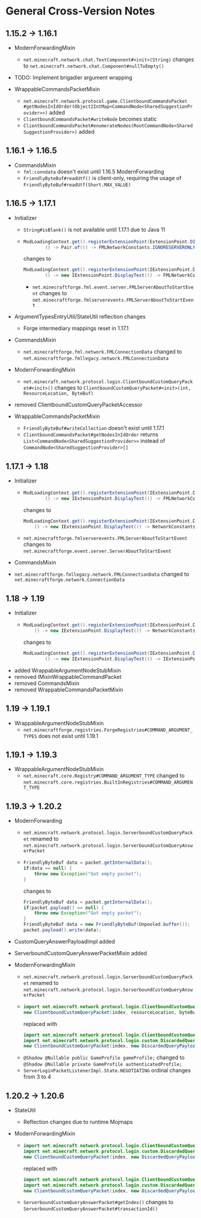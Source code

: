 # General Cross-Version Notes

## 1.15.2 -> 1.16.1

- ModernForwardingMixin
  - `net.minecraft.network.chat.TextComponent#<init>(String)`
    changes to `net.minecraft.network.chat.Component#nullToEmpty()`

- TODO: Implement brigadier argument wrapping

- WrappableCommandsPacketMixin
  - `net.minecraft.network.protocol.game.ClientboundCommandsPacket
    #getNodesInIdOrder(Object2IntMap<CommandNode<SharedSuggestionProvider>>)` added
  - `ClientboundCommandsPacket#writeNode` becomes static
  - `ClientboundCommandsPacket#enumerateNodes(RootCommandNode<SharedSuggestionProvider>)` added

## 1.16.1 -> 1.16.5

- CommandsMixin
  - `fml:conndata` doesn't exist until 1.16.5
ModernForwarding
  - `FriendlyByteBuf#readUtf()` is client-only, 
  requiring the usage of `FriendlyByteBuf#readUtf(Short.MAX_VALUE)`

## 1.16.5 -> 1.17.1

- Initializer
  - `String#isBlank()` is not available until 1.17.1 due to Java 11
  - ```java
    ModLoadingContext.get().registerExtensionPoint(ExtensionPoint.DISPLAYTEST,
            () -> Pair.of(() -> FMLNetworkConstants.IGNORESERVERONLY, (a, b) -> true));
    ```
    changes to
    ```java
    ModLoadingContext.get().registerExtensionPoint(IExtensionPoint.DisplayTest.class,
            () -> new IExtensionPoint.DisplayTest(() -> FMLNetworkConstants.IGNORESERVERONLY, (a, b) -> true));
    ```
    - `net.minecraftforge.fml.event.server.FMLServerAboutToStartEvent`
      changes to `net.minecraftforge.fmlserverevents.FMLServerAboutToStartEvent`

- ArgumentTypesEntryUtil/StateUtil reflection changes
  - Forge intermediary mappings reset in 1.17.1

- CommandsMixin
  - `net.minecraftforge.fml.network.FMLConnectionData`
    changed to `net.minecraftforge.fmllegacy.network.FMLConnectionData`

- ModernForwardingMixin
  - `net.minecraft.network.protocol.login.ClientboundCustomQueryPacket#<init>()`
    changes to `ClientboundCustomQueryPacket#<init>(int, ResourceLocation, ByteBuf)`

- removed ClientboundCustomQueryPacketAccessor

- WrappableCommandsPacketMixin
  - `FriendlyByteBuf#writeCollection` doesn't exist until 1.17.1
  - `ClientboundCommandsPacket#getNodesInIdOrder` returns `List<CommandNode<SharedSuggestionProvider>>`
    instead of `CommandNode<SharedSuggestionProvider>[]`

## 1.17.1 -> 1.18

- Initializer
  - ```java
    ModLoadingContext.get().registerExtensionPoint(IExtensionPoint.DisplayTest.class,
            () -> new IExtensionPoint.DisplayTest(() -> FMLNetworkConstants.IGNORESERVERONLY, (a, b) -> true));
    ```
    changes to
    ```java
    ModLoadingContext.get().registerExtensionPoint(IExtensionPoint.DisplayTest.class,
        () -> new IExtensionPoint.DisplayTest(() -> NetworkConstants.IGNORESERVERONLY, (a, b) -> true));
    ```
  - `net.minecraftforge.fmlserverevents.FMLServerAboutToStartEvent`
    changes to `net.minecraftforge.event.server.ServerAboutToStartEvent`

- CommandsMixin
 - `net.minecraftforge.fmllegacy.network.FMLConnectionData`
   changed to `net.minecraftforge.network.ConnectionData`

## 1.18 -> 1.19

- Initializer
  - ```java
    ModLoadingContext.get().registerExtensionPoint(IExtensionPoint.DisplayTest.class,
        () -> new IExtensionPoint.DisplayTest(() -> NetworkConstants.IGNORESERVERONLY, (a, b) -> true));
    ```
    changes to
    ```java
    ModLoadingContext.get().registerExtensionPoint(IExtensionPoint.DisplayTest.class,
            () -> new IExtensionPoint.DisplayTest(() -> IExtensionPoint.DisplayTest.IGNORESERVERONLY, (a, b) -> true));
    ```
- added WrappableArgumentNodeStubMixin
- removed IMixinWrappableCommandPacket
- removed CommandsMixin
- removed WrappableCommandsPacketMixin

## 1.19 -> 1.19.1

- WrappableArgumentNodeStubMixin
  - `net.minecraftforge.registries.ForgeRegistries#COMMAND_ARGUMENT_TYPES`
    does not exist until 1.19.1

## 1.19.1 -> 1.19.3

- WrappableArgumentNodeStubMixin
  - `net.minecraft.core.Registry#COMMAND_ARGUMENT_TYPE`
    changed to `net.minecraft.core.registries.BuiltInRegistries#COMMAND_ARGUMENT_TYPE`

## 1.19.3 -> 1.20.2

- ModernForwarding
  - `net.minecraft.network.protocol.login.ServerboundCustomQueryPacket`
    renamed to `net.minecraft.network.protocol.login.ServerboundCustomQueryAnswerPacket`
  - ```java
    FriendlyByteBuf data = packet.getInternalData();
    if(data == null) {
        throw new Exception("Got empty packet");
    }
    ```
    changes to
    ```java
    FriendlyByteBuf data = packet.getInternalData();
    if(packet.payload() == null) {
        throw new Exception("Got empty packet");
    }
    FriendlyByteBuf data = new FriendlyByteBuf(Unpooled.buffer());
    packet.payload().write(data);
    ```
- CustomQueryAnswerPayloadImpl added
- ServerboundCustomQueryAnswerPacketMixin added

- ModernForwardingMixin
  - `net.minecraft.network.protocol.login.ServerboundCustomQueryPacket`
    renamed to `net.minecraft.network.protocol.login.ServerboundCustomQueryAnswerPacket`
  - ```java
    import net.minecraft.network.protocol.login.ClientboundCustomQueryPacket;
    new ClientboundCustomQueryPacket(index, resourceLocation, byteBuff);
    ```
    replaced with
    ```java
    import net.minecraft.network.protocol.login.ClientboundCustomQueryPacket;
    import net.minecraft.network.protocol.login.custom.DiscardedQueryPayload;
    new ClientboundCustomQueryPacket(index, new DiscardedQueryPayload(resourceLocation, byteBuff));
    ```
  - `@Shadow @Nullable public GameProfile gameProfile;`
  changed to
  `@Shadow @Nullable private GameProfile authenticatedProfile;`
  - `ServerLoginPacketListenerImpl.State.NEGOTIATING` ordinal changes from 3 to 4

## 1.20.2 -> 1.20.6

- StateUtil
  - Reflection changes due to runtime Mojmaps

- ModernForwardingMixin
  - ```java
    import net.minecraft.network.protocol.login.ClientboundCustomQueryPacket;
    import net.minecraft.network.protocol.login.custom.DiscardedQueryPayload;
    new ClientboundCustomQueryPacket(index, new DiscardedQueryPayload(resourceLocation, byteBuff));
    ```
    replaced with
    ```java
    import net.minecraft.network.protocol.login.ClientboundCustomQueryPacket;
    import net.minecraft.network.protocol.login.custom.DiscardedQueryPayload;
    new ClientboundCustomQueryPacket(index, new DiscardedQueryPayload(resourceLocation));
    ```
  - `ServerboundCustomQueryAnswerPacket#getIndex()` changes to `ServerboundCustomQueryAnswerPacket#transactionId()`
